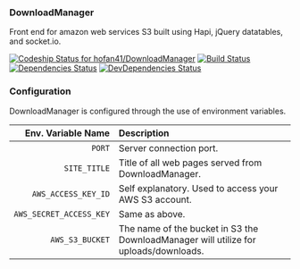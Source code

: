 ### DownloadManager
Front end for amazon web services S3 built using Hapi, jQuery datatables, and socket.io.

[ ![Codeship Status for hofan41/DownloadManager](https://codeship.com/projects/91fe1280-a43a-0132-995a-12052818d981/status?branch=master)](https://codeship.com/projects/66348)
[![Build Status](https://travis-ci.org/hofan41/DownloadManager.svg)](https://travis-ci.org/hofan41/DownloadManager)
[![Dependencies Status](https://david-dm.org/hofan41/DownloadManager.svg)](https://david-dm.org/hofan41/DownloadManager)
[![DevDependencies Status](https://david-dm.org/hofan41/DownloadManager/dev-status.svg)](https://david-dm.org/hofan41/DownloadManager#info=devDependencies)

### Configuration
DownloadManager is configured through the use of environment variables.

Env. Variable Name  | Description
-------------: | :-------------
`PORT`  | Server connection port.
`SITE_TITLE`  | Title of all web pages served from DownloadManager.
`AWS_ACCESS_KEY_ID` | Self explanatory. Used to access your AWS S3 account.
`AWS_SECRET_ACCESS_KEY` | Same as above.
`AWS_S3_BUCKET` | The name of the bucket in S3 the DownloadManager will utilize for uploads/downloads.
